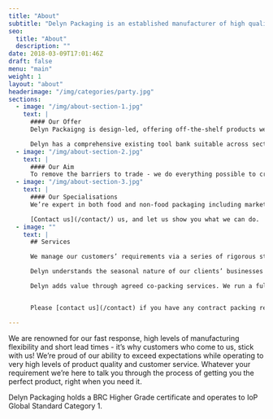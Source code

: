 ```yaml
---
title: "About"
subtitle: "Delyn Packaging is an established manufacturer of high quality thermoformed packaging covering many diverse sectors, including: non-food; cosmetics; pharmaceuticals; pet foods; meat & BBQ; salads & wet pasta; snacks; party foods; bakery; convenience / ready meals; and other sectors."
seo:
  title: "About"
  description: ""
date: 2018-03-09T17:01:46Z
draft: false
menu: "main"
weight: 1
layout: "about"
headerimage: "/img/categories/party.jpg"
sections:
  - image: "/img/about-section-1.jpg"
    text: |
      #### Our Offer
      Delyn Packaigng is design-led, offering off-the-shelf products we've created in-house that suit the majority of client requirements, as well as bespoke design options to give your item a clear USP for maximum impact. 

      Delyn has a comprehensive existing tool bank suitable across sectors AND a range of industry ‘standard’ tray sizes. Our quick turnaround on new projects with design, low cost sampling, and short lead times for new product development is what gives Delyn the edge.
  - image: "/img/about-section-2.jpg"
    text: |
      #### Our Aim
      To remove the barriers to trade - we do everything possible to create a trading environment with our customers. We aim to deliver delight!
  - image: "/img/about-section-3.jpg"
    text: |
      #### Our Specialisations
      We’re expert in both food and non-food packaging including markets such as: meat and fish; BBQ, salads, wet pasta, snack foods, convenience, dairy, produce, seafood, desserts, chocolate, bakery, antipasti, pharmaceuticals; personal care; cosmetics; household care; and many others.

      [Contact us](/contact/) us, and let us show you what we can do.
  - image: ""
    text: |
      ## Services

      We manage our customers’ requirements via a series of rigorous standards and processes, all of which add up to great service levels and products that delight. This means we concentrate on efficient stock control - managing demand on JIT (just in time) products by working with you on forward forecasting to plan out our manufacturing, storage and distribution strategies.

      Delyn understands the seasonal nature of our clients’ businesses - we appreciate the challenges these present so we work hard to help you manage these periods of intense demand.

      Delyn adds value through agreed co-packing services. We run a full padding operation for meat trays, we fit ‘sporks’ into salad trays and we label trays where required - dovetailing in with your business needs.


      Please [contact us](/contact) if you have any contract packing requirement and we would be pleased to quote for you.

---
```

We are renowned for our fast response, high levels of manufacturing flexibility and short lead times - it’s why customers who come to us, stick with us! We’re proud of our ability to exceed expectations while operating to very high levels of product quality and customer service. Whatever your requirement we’re here to talk you through the process of getting you the perfect product, right when you need it.

Delyn Packaging holds a BRC Higher Grade certificate and operates to IoP Global Standard Category 1.